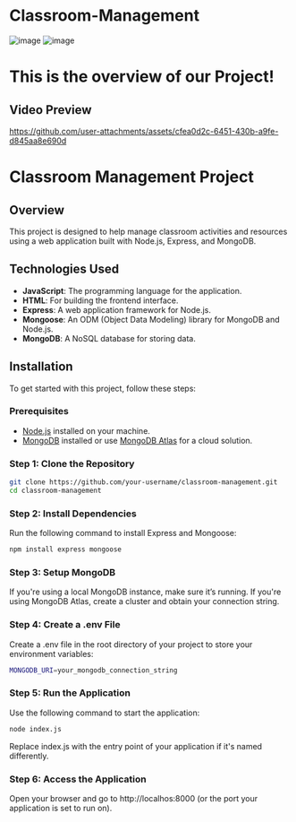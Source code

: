 # Classroom-Management
![image](https://github.com/user-attachments/assets/01c5c66f-8b10-4c4e-89d7-81201c572115)
![image](https://github.com/user-attachments/assets/ec085a58-8063-4a9b-9b4c-595b7b4c1f85)



# This is the overview of our Project!

## Video Preview

https://github.com/user-attachments/assets/cfea0d2c-6451-430b-a9fe-d845aa8e690d

#
# Classroom Management Project

## Overview

This project is designed to help manage classroom activities and resources using a web application built with Node.js, Express, and MongoDB.

## Technologies Used

- **JavaScript**: The programming language for the application.
- **HTML**: For building the frontend interface.
- **Express**: A web application framework for Node.js.
- **Mongoose**: An ODM (Object Data Modeling) library for MongoDB and Node.js.
- **MongoDB**: A NoSQL database for storing data.

## Installation

To get started with this project, follow these steps:

### Prerequisites

- [Node.js](https://nodejs.org/) installed on your machine.
- [MongoDB](https://www.mongodb.com/) installed or use [MongoDB Atlas](https://www.mongodb.com/cloud/atlas) for a cloud solution.

### Step 1: Clone the Repository
```bash
git clone https://github.com/your-username/classroom-management.git
cd classroom-management
```
### Step 2: Install Dependencies
Run the following command to install Express and Mongoose:
```bash
npm install express mongoose
```

### Step 3: Setup MongoDB
If you're using a local MongoDB instance, make sure it’s running. If you're using MongoDB Atlas, create a cluster and obtain your connection string.

### Step 4: Create a .env File
Create a .env file in the root directory of your project to store your environment variables:
```bash
MONGODB_URI=your_mongodb_connection_string
```
### Step 5: Run the Application
Use the following command to start the application:
```bash
node index.js
```

Replace index.js with the entry point of your application if it's named differently.

### Step 6: Access the Application
Open your browser and go to http://localhos:8000 (or the port your application is set to run on).


